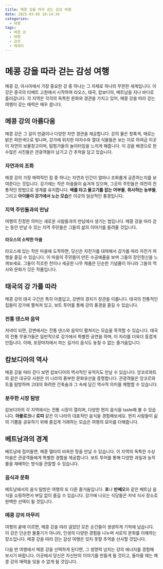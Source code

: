 ```yaml
---
title: 메콩 강을 따라 걷는 감성 여행
date: 2025-03-05 18:14:34
categories:
  - 여행
tags:
  - 메콩 강
  - 여행
  - 감성
  - 에세이
---
```


# 메콩 강을 따라 걷는 감성 여행

메콩 강, 아시아에서 가장 중요한 강 중 하나는 그 자체로 하나의 무한한 세계입니다. 이 강은 중국의 티베트 고원에서 시작하여 라오스, 태국, 캄보디아, 베트남을 지나 바다로 흘러갑니다. 각 지역은 각각의 독특한 문화와 경관을 가지고 있어, 메콩 강을 따라 걷는 여행이 갖는 매력은 매우 큽니다.  

## 메콩 강의 아름다움

메콩 강은 그 길이 만큼이나 다양한 자연 경관을 제공합니다. 강의 물은 청록색, 때로는 밝은 파란색으로 빛나며, 강가에 위치한 야자수와 열대 식물들은 보는 이로 하여금 이곳이 자연의 보물창고이며, 탐험가들의 놀이터임을 느끼게 해줍니다. 이 강을 배경으로 한 수많은 사진들은 관광객들이 남기고 간 추억을 담고 있습니다.  

### 자연과의 조화

메콩 강의 가장 매력적인 점 중 하나는 자연과 인간이 얼마나 조화롭게 공존하는지를 보여준다는 것입니다. 강가에는 작은 마을들이 숨겨져 있으며, 그곳의 주민들은 여전히 전통적인 방법으로 생계를 유지합니다. **배를 타고 물고기를 잡는 어부들**, **취사하는 농부들**, 그리고 **아이들이 강가에서 노는 모습**은 이곳의 일상적인 풍경입니다.

### 지역 주민들과의 만남

여행의 진정한 의미는 새로운 사람들과의 만남에서 생기는 법입니다. 메콩 강을 따라 걷는 동안 만날 수 있는 지역 주민들은 그들의 삶의 이야기를 들려줄 것입니다. 

#### 라오스의 소박한 마을

라오스에 있는 작은 마을에 도착하면, 당신은 자전거를 대여해서 강가를 따라 자전거 여행을 즐길 수 있습니다. 이 마을의 주민들이 만든 수공예품을 보며 그들의 장인정신을 느껴보세요. 그들이 직조한 천이나 세공한 나무 제품은 단순한 기념품이 아니라 그들의 역사와 문화가 깃든 작품입니다.  

## 태국의 강 가를 따라

메콩 강의 태국 구간은 특히 아름답고, 강변의 경치가 장관을 이룹니다. 태국의 전통적인 집들이 강가에 펼쳐져 있고, 보트 투어를 통해 강의 풍경을 즐길 수 있습니다. 

### 전통 댄스와 음악

저녁이 되면, 강변에서는 전통 댄스와 음악이 펼쳐지는 모습을 목격할 수 있습니다. 태국의 전통 무용가들은 일반적으로 강가에서 특별한 공연을 하며, 이 자리를 더욱더 흥겹게 만듭니다. 이때, 포장마차에서 파는 길거리 음식도 놓칠 수 없는 즐거움입니다. 

## 캄보디아의 역사

메콩 강을 따라 걷다 보면 캄보디아의 역사적인 유적지도 만날 수 있습니다. 앙코르와트와 같은 대규모 사원은 이 나라의 풍부한 문화유산을 증명합니다. 관광객들은 앙코르와트를 탐방하며 고대의 화려한 건축술과 그 속에 담긴 역사적 의미를 체험할 수 있습니다.  

### 분주한 시장 탐방

캄보디아의 각 지역에서는 전통 시장이 열리며, 다양한 현지 음식을 taste해 볼 수 있습니다. **아몰로크**나 **로띠** 같은 이 나라의 대표적인 음식을 경험해보세요. 현지 사람들이 삶의 기쁨을 공유하기 위해 즐겁게 거래하는 모습은 여행의 묘미를 더해줍니다.   

## 베트남과의 경계

베트남에 접어들면, 메콩 델타의 비옥한 땅을 만날 수 있습니다. 이 지역의 독특한 수상 마을은 관광객들에게 특별한 경험을 제공합니다. 보트 투어를 통해 다양한 과일과 농작물을 재배하는 방식을 관찰할 수 있습니다. 

### 음식과 문화

베트남에서의 음식 탐방은 여행의 또 다른 즐거움입니다. **포**나 **반쎄오**와 같은 베트남 음식을 쇼핑하면서 부담 없이 즐길 수 있습니다. 강가에 나오는 식당들은 저녁 식사 장소로 완벽한 선택이 될 것입니다.  

### 메콩 강의 마무리

여행의 끝에 이르면, 메콩 강을 따라 걸었던 모든 순간들이 생생하게 기억에 남습니다. 이 강은 단순한 물줄기가 아니라, 인생의 다양한 경험을 나누며 서로의 문화를 이해하는 장소입니다. 메콩 강을 따라 걷는 감성 여행은 잊지 못할 추억을 선사할 것입니다. 

다음 번 여행에서 메콩 강을 선택하게 된다면, 그 생명력 넘치는 강의 에너지를 경험해 보시기 바랍니다. 이곳에서 당신은 자신만의 이야기를 만들게 될 것이고, 돌아올 때는 메콩 강의 매력을 잊을 수 없게 될 것입니다.